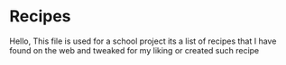 # Recipes

Hello, This file is used for a school project its a list of recipes that I have found on the web and tweaked for my liking or created such recipe
